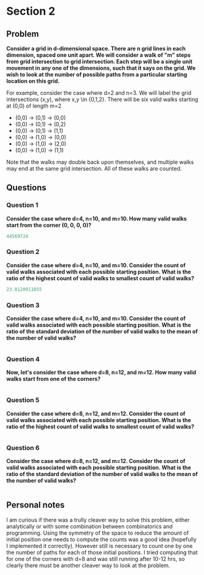 # Section 2

## Problem 

**Consider a grid in d-dimensional space. There are n grid lines in each
dimension, spaced one unit apart. We will consider a walk of "m" steps
from grid intersection to grid intersection. Each step will be a single
unit movement in any one of the dimensions, such that it says on the
grid. We wish to look at the number of possible paths from a particular
starting location on this grid.**

For example, consider the case where d=2 and n=3. We will label the grid
intersections (x,y), where x,y \in {0,1,2}. There will be six valid
walks starting at (0,0) of length m=2

* (0,0) -> (0,1) -> (0,0)
* (0,0) -> (0,1) -> (0,2)
* (0,0) -> (0,1) -> (1,1)
* (0,0) -> (1,0) -> (0,0)
* (0,0) -> (1,0) -> (2,0)
* (0,0) -> (1,0) -> (1,1)

Note that the walks may double back upon themselves, and multiple walks
may end at the same grid intersection. All of these walks are counted.

## Questions

### Question 1
**Consider the case where d=4, n=10, and m=10. How many valid walks
start from the corner (0, 0, 0, 0)?**

``` MATLAB
44569724
```

### Question 2
**Consider the case where d=4, n=10, and m=10. Consider the count of
valid walks associated with each possible starting position. What is the
ratio of the highest count of valid walks to smallest count of valid
walks?**

``` MATLAB
23.8120911855
```

### Question 3
**Consider the case where d=4, n=10, and m=10.
Consider the count of valid walks associated with each possible starting
position. What is the ratio of the standard deviation of the number of
valid walks to the mean of the number of valid walks?**

``` MATLAB

```

### Question 4
**Now, let's consider the case where d=8, n=12, and m=12.
How many valid walks start from one of the corners?**

``` MATLAB

```

### Question 5
**Consider the case where d=8, n=12, and m=12.
Consider the count of valid walks associated with each possible starting
position. What is the ratio of the highest count of valid walks to
smallest count of valid walks?**

``` MATLAB

```

### Question 6
**Consider the case where d=8, n=12, and m=12.
Consider the count of valid walks associated with each possible starting
position. What is the ratio of the standard deviation of the number of
valid walks to the mean of the number of valid walks?**

``` MATLAB

```

## Personal notes

I am curious if there was a trully cleaver way to solve this problem,
either analytically or with some combination between combinatorics and
programming. Using the symmetry of the space to reduce the amount of
initial position one needs to compute the counts was a good idea
(hopefully I implemented it correctly). However still is necessary to
count one by one the number of paths for each of those initial
positions. I tried computing that for one of the corners with d=8 and
was still running after 10-12 hrs, so clearly there must be another
cleaver way to look at the problem.
